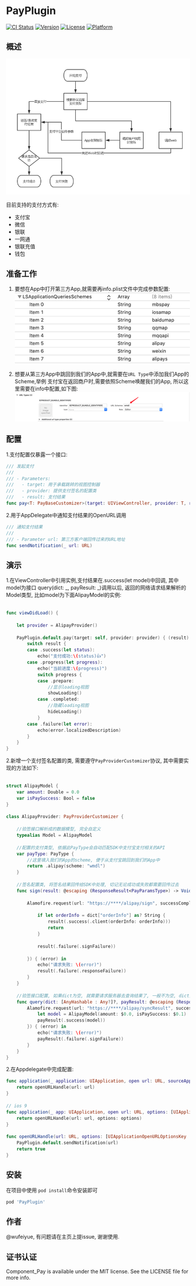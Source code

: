 # PayPlugin

[![CI Status](https://img.shields.io/travis/eppeo/PayPlugin.svg?style=flat)](https://travis-ci.org/eppeo/PayPlugin)
[![Version](https://img.shields.io/cocoapods/v/PayPlugin.svg?style=flat)](https://cocoapods.org/pods/PayPlugin)
[![License](https://img.shields.io/cocoapods/l/PayPlugin.svg?style=flat)](https://cocoapods.org/pods/PayPlugin)
[![Platform](https://img.shields.io/cocoapods/p/PayPlugin.svg?style=flat)](https://cocoapods.org/pods/PayPlugin)

## 概述

![Design](https://raw.githubusercontent.com/wufeiyue/PayPlugin/master/Resources/Design.png)


目前支持的支付方式有:

- 支付宝
- 微信
- 银联
- 一网通
- 银联充值
- 钱包

## 准备工作
1. 要想在App中打开第三方App,就需要再info.plist文件中完成参数配置:
![Design](https://raw.githubusercontent.com/wufeiyue/PayPlugin/master/Resources/openURL@2x.png)

2. 想要从第三方App中跳回到我们的App中,就需要在`URL Type`中添加我们App的Scheme,举例
支付宝在返回商户时,需要依照Scheme唤醒我们的App, 所以这里需要在info中配置,如下图:
![info](https://raw.githubusercontent.com/wufeiyue/PayPlugin/master/Resources/info@2x.png)

## 配置

1.支付配置仅暴露一个接口:

```swift
/// 发起支付
///
/// - Parameters:
///   - target: 用于承载跳转的视图控制器
///   - provider: 提供支付签名的配置类
///   - result: 支付结果
func pay<T: PayBaseCustomizer>(target: UIViewController, provider: T, result: @escaping (PayResult<T.Model>) -> Void) 
```
2.用于AppDelegate中通知支付结果的OpenURL调用

```swift
/// 通知支付结果
///
/// - Parameter url: 第三方客户端回传过来的URL地址
func sendNotification(_ url: URL) 
```
## 演示

1.在ViewController中引用实例,支付结果在.success(let model)中回调, 其中model为接口 query(dict: _, payResult: _)调用以后, 返回的网络请求结果解析的Model类型, 比如model为下面AlipayModel的实例:

```swift

func viewDidLoad() {

    let provider = AlipayProvider()

    PayPlugin.default.pay(target: self, provider: provider) { (result) in
        switch result {
        case .success(let status):
            echo("支付成功:\(status)👍")
        case .progress(let progress):
            echo("当前进度:\(progress)")
            switch progress {
            case .prepare:
                //显示loading视图
                showLoading()
            case .completed:
                //隐藏loading视图
                hideLoading()
            }
        case .failure(let error):
            echo(error.localizedDescription)
        }
    }
}

```
2.新增一个支付签名配置的类, 需要遵守`PayProviderCustomizer`协议, 其中需要实现的方法如下:

```swift

struct AlipayModel {
    var amount: Double = 0.0
    var isPaySuccess: Bool = false
}

class AlipayProvider: PayProviderCustomizer {

    //验签接口解析成的数据模型, 完全自定义
    typealias Model = AlipayModel

    //配置的支付类型, 依据此PayType会自动匹配SDK中支付宝支付相关的API
    var payType: PayType {
        //这里填入我们的App的scheme, 便于从支付宝跳回到我们的App中 
        return .alipay(scheme: "wmdl")
    }

    //签名配置类, 将签名结果回传给SDK中处理, 切记无论成功或失败都需要回传过去
    func sign(result: @escaping (ResponseResult<PayParamsType>) -> Void) {

        Alamofire.request(url: "https://****/alipay/sign", successCompletion: { dict in

            if let orderInfo = dict["orderInfo"] as? String {
                result(.success(.client(orderInfo: orderInfo)))
                return
            }

            result(.failure(.signFailure))

        }) { (error) in
            echo("请求失败: \(error)")
            result(.failure(.responseFailure))
        }
    }

    //验签接口配置, 如果dict为空, 就需要请求服务器去查询结果了, 一般不为空, dict为调用支付宝SDK验签接口返回的数据, 需保证Appdelegate中有配置, 此方法才会被调用
    func query(dict: [AnyHashable : Any?]?, payResult: @escaping (ResponseResult<Int>) -> Void) {
        Alamofire.request(url: "https://****/alipay/syncResult", successCompletion: {
            let model = AlipayModel(amount: $0.0, isPaySuccess: $0.1)
            payResult(.success(model))
        }) { (error) in
            echo("请求失败: \(error)")
            payResult(.failure(.signFailure))
        }
    }
}

```

2.在Appdelegate中完成配置:

```swift
func application(_ application: UIApplication, open url: URL, sourceApplication: String?, annotation: Any) -> Bool {
    return openURLHandle(url: url)
}

// ios 9
func application(_ app: UIApplication, open url: URL, options: [UIApplicationOpenURLOptionsKey : Any] = [:]) -> Bool {
    return openURLHandle(url: url, options: options)
}

func openURLHandle(url: URL, options: [UIApplicationOpenURLOptionsKey : Any] = [:]) -> Bool {
    PayPlugin.default.sendNotification(url)
    return true
}
```

## 安装

在项目中使用 `pod install`命令安装即可

```ruby
pod 'PayPlugin'
```

## 作者
@wufeiyue, 有问题请在主页上提issue, 谢谢使用.

## 证书认证

Component_Pay is available under the MIT license. See the LICENSE file for more info.
